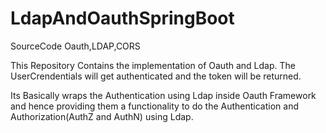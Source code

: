 # LdapAndOauthSpringBoot
SourceCode
Oauth,LDAP,CORS

This Repository Contains the implementation of Oauth and Ldap. The UserCrendentials will get authenticated and the token will be returned.

Its Basically wraps the Authentication using Ldap inside Oauth Framework and hence providing them a functionality to do the Authentication and Authorization(AuthZ and AuthN) using Ldap.
